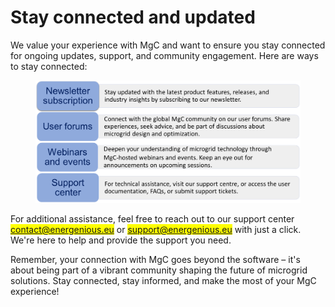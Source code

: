 # Stay connected and updated

We value your experience with MgC and want to ensure you stay connected for ongoing updates, support, and community engagement. Here are ways to stay connected:

<figure><img src="../.gitbook/assets/image.png" alt=""><figcaption></figcaption></figure>

For additional assistance, feel free to reach out to our support center <mark style="color:blue;">contact@energenious.eu</mark> or <mark style="color:blue;">support@energenious.eu</mark> with just a click. We're here to help and provide the support you need.

Remember, your connection with MgC goes beyond the software – it's about being part of a vibrant community shaping the future of microgrid solutions. Stay connected, stay informed, and make the most of your MgC experience!
